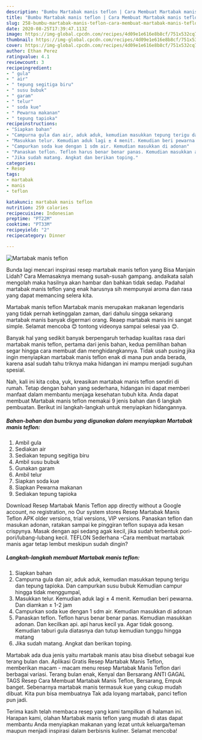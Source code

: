 ```yaml
---
description: "Bumbu Martabak manis teflon | Cara Membuat Martabak manis teflon Yang Enak Dan Lezat"
title: "Bumbu Martabak manis teflon | Cara Membuat Martabak manis teflon Yang Enak Dan Lezat"
slug: 258-bumbu-martabak-manis-teflon-cara-membuat-martabak-manis-teflon-yang-enak-dan-lezat
date: 2020-08-25T17:39:47.113Z
image: https://img-global.cpcdn.com/recipes/4d09e1e616e8b8cf/751x532cq70/martabak-manis-teflon-foto-resep-utama.jpg
thumbnail: https://img-global.cpcdn.com/recipes/4d09e1e616e8b8cf/751x532cq70/martabak-manis-teflon-foto-resep-utama.jpg
cover: https://img-global.cpcdn.com/recipes/4d09e1e616e8b8cf/751x532cq70/martabak-manis-teflon-foto-resep-utama.jpg
author: Ethan Perez
ratingvalue: 4.1
reviewcount: 3
recipeingredient:
- " gula"
- " air"
- " tepung segitiga biru"
- " susu bubuk"
- " garam"
- " telur"
- " soda kue"
- " Pewarna makanan"
- " tepung tapioka"
recipeinstructions:
- "Siapkan bahan"
- "Campurna gula dan air, aduk aduk, kemudian masukkan tepung terigu dan tepung tapioka. Dan campurkan susu bubuk Kemudian campur hingga tidak menggumpal,"
- "Masukkan telur. Kemudian aduk lagi ± 4 menit. Kemudian beri pewarna. Dan diamkan ± 1-2 jam"
- "Campurkan soda kue dengan 1 sdm air. Kemudian masukkan di adonan"
- "Panaskan teflon. Teflon harus benar benar panas. Kemudian masukkan adonan. Dan kecilkan api. api harus kecil ya. Agar tidak gosong. Kemudian taburi gula diatasnya dan tutup kemudian tunggu hingga matang"
- "Jika sudah matang. Angkat dan berikan toping."
categories:
- Resep
tags:
- martabak
- manis
- teflon

katakunci: martabak manis teflon 
nutrition: 259 calories
recipecuisine: Indonesian
preptime: "PT22M"
cooktime: "PT33M"
recipeyield: "2"
recipecategory: Dinner

---
```



![Martabak manis teflon](https://img-global.cpcdn.com/recipes/4d09e1e616e8b8cf/751x532cq70/martabak-manis-teflon-foto-resep-utama.jpg)

Bunda lagi mencari inspirasi resep martabak manis teflon yang Bisa Manjain Lidah? Cara Memasaknya memang susah-susah gampang. andaikata salah mengolah maka hasilnya akan hambar dan bahkan tidak sedap. Padahal martabak manis teflon yang enak harusnya sih mempunyai aroma dan rasa yang dapat memancing selera kita.

Martabak manis teflon Martabak manis merupakan makanan legendaris yang tidak pernah ketinggalan zaman, dari dahulu singga sekarang martabak manis banyak digermari orang. Reaep martabak manis ini sangat simple. Selamat mencoba 😊 tontong videonya sampai selesai yaa 😊.

Banyak hal yang sedikit banyak berpengaruh terhadap kualitas rasa dari martabak manis teflon, pertama dari jenis bahan, kedua pemilihan bahan segar hingga cara membuat dan menghidangkannya. Tidak usah pusing jika ingin menyiapkan martabak manis teflon enak di mana pun anda berada, karena asal sudah tahu triknya maka hidangan ini mampu menjadi suguhan spesial.


Nah, kali ini kita coba, yuk, kreasikan martabak manis teflon sendiri di rumah. Tetap dengan bahan yang sederhana, hidangan ini dapat memberi manfaat dalam membantu menjaga kesehatan tubuh kita. Anda dapat membuat Martabak manis teflon memakai 9 jenis bahan dan 6 langkah pembuatan. Berikut ini langkah-langkah untuk menyiapkan hidangannya.

<!--inarticleads1-->

##### Bahan-bahan dan bumbu yang digunakan dalam menyiapkan Martabak manis teflon:

1. Ambil  gula
1. Sediakan  air
1. Sediakan  tepung segitiga biru
1. Ambil  susu bubuk
1. Gunakan  garam
1. Ambil  telur
1. Siapkan  soda kue
1. Siapkan  Pewarna makanan
1. Sediakan  tepung tapioka


Download Resep Martabak Manis Teflon app directly without a Google account, no registration, no Our system stores Resep Martabak Manis Teflon APK older versions, trial versions, VIP versions. Panaskan teflon dan masukan adonan, ratakan sampai ke pinggiran teflon supaya ada kesan crispynya. Masak dengan api sedang agak kecil, jika sudah terbentuk pori-pori/lubang-lubang kecil. TEFLON Sederhana -Cara membuat martabak manis agar tetap lembut meskipun sudah dingin? 

<!--inarticleads2-->

##### Langkah-langkah membuat Martabak manis teflon:

1. Siapkan bahan
1. Campurna gula dan air, aduk aduk, kemudian masukkan tepung terigu dan tepung tapioka. Dan campurkan susu bubuk Kemudian campur hingga tidak menggumpal,
1. Masukkan telur. Kemudian aduk lagi ± 4 menit. Kemudian beri pewarna. Dan diamkan ± 1-2 jam
1. Campurkan soda kue dengan 1 sdm air. Kemudian masukkan di adonan
1. Panaskan teflon. Teflon harus benar benar panas. Kemudian masukkan adonan. Dan kecilkan api. api harus kecil ya. Agar tidak gosong. Kemudian taburi gula diatasnya dan tutup kemudian tunggu hingga matang
1. Jika sudah matang. Angkat dan berikan toping.


Martabak ada dua jenis yaitu martabak manis atau bisa disebut sebagai kue terang bulan dan. Aplikasi Gratis Resep Martabak Manis Teflon, memberikan macam - macam menu resep Martabak Manis Teflon dari berbagai variasi. Terang bulan enak, Kenyal dan Bersarang ANTI GAGAL TAGS Resep Cara Membuat Martabak Manis Teflon, Bersarang, Empuk banget. Sebenarnya martabak manis termasuk kue yang cukup mudah dibuat. Kita pun bisa membuatnya Tak ada loyang martabak, panci teflon pun jadi. 

Terima kasih telah membaca resep yang kami tampilkan di halaman ini. Harapan kami, olahan Martabak manis teflon yang mudah di atas dapat membantu Anda menyiapkan makanan yang lezat untuk keluarga/teman maupun menjadi inspirasi dalam berbisnis kuliner. Selamat mencoba!
